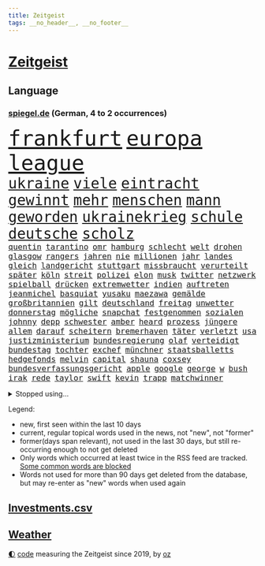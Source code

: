 ```yaml
---
title: Zeitgeist
tags: __no_header__, __no_footer__
---
```


# [Zeitgeist](https://oliz.io/zeitgeist/)

## Language

<h3><a href="https://www.spiegel.de" target="_blank">spiegel.de</a> (German, 4 to 2 occurrences)</h3>
<p style="font-family:monospace">
<span style="font-size:32pt"><a href="news_links.html#frankfurt" class="current">frankfurt</a></span>
<span style="font-size:32pt"><a href="news_links.html#europa" class="current">europa</a></span>
<span style="font-size:32pt"><a href="news_links.html#league" class="current">league</a></span>
<br>
<span style="font-size:22pt"><a href="news_links.html#ukraine" class="current">ukraine</a></span>
<span style="font-size:22pt"><a href="news_links.html#viele" class="current">viele</a></span>
<span style="font-size:22pt"><a href="news_links.html#eintracht" class="current">eintracht</a></span>
<span style="font-size:22pt"><a href="news_links.html#gewinnt" class="current">gewinnt</a></span>
<span style="font-size:22pt"><a href="news_links.html#mehr" class="current">mehr</a></span>
<span style="font-size:22pt"><a href="news_links.html#menschen" class="current">menschen</a></span>
<span style="font-size:22pt"><a href="news_links.html#mann" class="current">mann</a></span>
<span style="font-size:22pt"><a href="news_links.html#geworden" class="current">geworden</a></span>
<span style="font-size:22pt"><a href="news_links.html#ukrainekrieg" class="current">ukrainekrieg</a></span>
<span style="font-size:22pt"><a href="news_links.html#schule" class="current">schule</a></span>
<span style="font-size:22pt"><a href="news_links.html#deutsche" class="current">deutsche</a></span>
<span style="font-size:22pt"><a href="news_links.html#scholz" class="current">scholz</a></span>
<br>
<span style="font-size:12pt"><a href="news_links.html#quentin" class="new">quentin</a></span>
<span style="font-size:12pt"><a href="news_links.html#tarantino" class="new">tarantino</a></span>
<span style="font-size:12pt"><a href="news_links.html#omr" class="new">omr</a></span>
<span style="font-size:12pt"><a href="news_links.html#hamburg" class="current">hamburg</a></span>
<span style="font-size:12pt"><a href="news_links.html#schlecht" class="current">schlecht</a></span>
<span style="font-size:12pt"><a href="news_links.html#welt" class="current">welt</a></span>
<span style="font-size:12pt"><a href="news_links.html#drohen" class="current">drohen</a></span>
<span style="font-size:12pt"><a href="news_links.html#glasgow" class="current">glasgow</a></span>
<span style="font-size:12pt"><a href="news_links.html#rangers" class="new">rangers</a></span>
<span style="font-size:12pt"><a href="news_links.html#jahren" class="current">jahren</a></span>
<span style="font-size:12pt"><a href="news_links.html#nie" class="current">nie</a></span>
<span style="font-size:12pt"><a href="news_links.html#millionen" class="current">millionen</a></span>
<span style="font-size:12pt"><a href="news_links.html#jahr" class="current">jahr</a></span>
<span style="font-size:12pt"><a href="news_links.html#landes" class="current">landes</a></span>
<span style="font-size:12pt"><a href="news_links.html#gleich" class="current">gleich</a></span>
<span style="font-size:12pt"><a href="news_links.html#landgericht" class="current">landgericht</a></span>
<span style="font-size:12pt"><a href="news_links.html#stuttgart" class="current">stuttgart</a></span>
<span style="font-size:12pt"><a href="news_links.html#missbraucht" class="current">missbraucht</a></span>
<span style="font-size:12pt"><a href="news_links.html#verurteilt" class="current">verurteilt</a></span>
<span style="font-size:12pt"><a href="news_links.html#später" class="current">später</a></span>
<span style="font-size:12pt"><a href="news_links.html#köln" class="current">köln</a></span>
<span style="font-size:12pt"><a href="news_links.html#streit" class="current">streit</a></span>
<span style="font-size:12pt"><a href="news_links.html#polizei" class="current">polizei</a></span>
<span style="font-size:12pt"><a href="news_links.html#elon" class="current">elon</a></span>
<span style="font-size:12pt"><a href="news_links.html#musk" class="current">musk</a></span>
<span style="font-size:12pt"><a href="news_links.html#twitter" class="current">twitter</a></span>
<span style="font-size:12pt"><a href="news_links.html#netzwerk" class="current">netzwerk</a></span>
<span style="font-size:12pt"><a href="news_links.html#spielball" class="new">spielball</a></span>
<span style="font-size:12pt"><a href="news_links.html#drücken" class="current">drücken</a></span>
<span style="font-size:12pt"><a href="news_links.html#extremwetter" class="current">extremwetter</a></span>
<span style="font-size:12pt"><a href="news_links.html#indien" class="current">indien</a></span>
<span style="font-size:12pt"><a href="news_links.html#auftreten" class="current">auftreten</a></span>
<span style="font-size:12pt"><a href="news_links.html#jeanmichel" class="new">jeanmichel</a></span>
<span style="font-size:12pt"><a href="news_links.html#basquiat" class="new">basquiat</a></span>
<span style="font-size:12pt"><a href="news_links.html#yusaku" class="new">yusaku</a></span>
<span style="font-size:12pt"><a href="news_links.html#maezawa" class="new">maezawa</a></span>
<span style="font-size:12pt"><a href="news_links.html#gemälde" class="current">gemälde</a></span>
<span style="font-size:12pt"><a href="news_links.html#großbritannien" class="current">großbritannien</a></span>
<span style="font-size:12pt"><a href="news_links.html#gilt" class="current">gilt</a></span>
<span style="font-size:12pt"><a href="news_links.html#deutschland" class="current">deutschland</a></span>
<span style="font-size:12pt"><a href="news_links.html#freitag" class="current">freitag</a></span>
<span style="font-size:12pt"><a href="news_links.html#unwetter" class="current">unwetter</a></span>
<span style="font-size:12pt"><a href="news_links.html#donnerstag" class="current">donnerstag</a></span>
<span style="font-size:12pt"><a href="news_links.html#mögliche" class="current">mögliche</a></span>
<span style="font-size:12pt"><a href="news_links.html#snapchat" class="new">snapchat</a></span>
<span style="font-size:12pt"><a href="news_links.html#festgenommen" class="current">festgenommen</a></span>
<span style="font-size:12pt"><a href="news_links.html#sozialen" class="current">sozialen</a></span>
<span style="font-size:12pt"><a href="news_links.html#johnny" class="current">johnny</a></span>
<span style="font-size:12pt"><a href="news_links.html#depp" class="current">depp</a></span>
<span style="font-size:12pt"><a href="news_links.html#schwester" class="current">schwester</a></span>
<span style="font-size:12pt"><a href="news_links.html#amber" class="current">amber</a></span>
<span style="font-size:12pt"><a href="news_links.html#heard" class="current">heard</a></span>
<span style="font-size:12pt"><a href="news_links.html#prozess" class="current">prozess</a></span>
<span style="font-size:12pt"><a href="news_links.html#jüngere" class="current">jüngere</a></span>
<span style="font-size:12pt"><a href="news_links.html#allem" class="current">allem</a></span>
<span style="font-size:12pt"><a href="news_links.html#darauf" class="current">darauf</a></span>
<span style="font-size:12pt"><a href="news_links.html#scheitern" class="current">scheitern</a></span>
<span style="font-size:12pt"><a href="news_links.html#bremerhaven" class="current">bremerhaven</a></span>
<span style="font-size:12pt"><a href="news_links.html#täter" class="current">täter</a></span>
<span style="font-size:12pt"><a href="news_links.html#verletzt" class="current">verletzt</a></span>
<span style="font-size:12pt"><a href="news_links.html#usa" class="current">usa</a></span>
<span style="font-size:12pt"><a href="news_links.html#justizministerium" class="current">justizministerium</a></span>
<span style="font-size:12pt"><a href="news_links.html#bundesregierung" class="current">bundesregierung</a></span>
<span style="font-size:12pt"><a href="news_links.html#olaf" class="current">olaf</a></span>
<span style="font-size:12pt"><a href="news_links.html#verteidigt" class="current">verteidigt</a></span>
<span style="font-size:12pt"><a href="news_links.html#bundestag" class="current">bundestag</a></span>
<span style="font-size:12pt"><a href="news_links.html#tochter" class="current">tochter</a></span>
<span style="font-size:12pt"><a href="news_links.html#exchef" class="current">exchef</a></span>
<span style="font-size:12pt"><a href="news_links.html#münchner" class="current">münchner</a></span>
<span style="font-size:12pt"><a href="news_links.html#staatsballetts" class="current">staatsballetts</a></span>
<span style="font-size:12pt"><a href="news_links.html#hedgefonds" class="current">hedgefonds</a></span>
<span style="font-size:12pt"><a href="news_links.html#melvin" class="new">melvin</a></span>
<span style="font-size:12pt"><a href="news_links.html#capital" class="new">capital</a></span>
<span style="font-size:12pt"><a href="news_links.html#shauna" class="new">shauna</a></span>
<span style="font-size:12pt"><a href="news_links.html#coxsey" class="new">coxsey</a></span>
<span style="font-size:12pt"><a href="news_links.html#bundesverfassungsgericht" class="current">bundesverfassungsgericht</a></span>
<span style="font-size:12pt"><a href="news_links.html#apple" class="current">apple</a></span>
<span style="font-size:12pt"><a href="news_links.html#google" class="current">google</a></span>
<span style="font-size:12pt"><a href="news_links.html#george" class="current">george</a></span>
<span style="font-size:12pt"><a href="news_links.html#w" class="new">w</a></span>
<span style="font-size:12pt"><a href="news_links.html#bush" class="new">bush</a></span>
<span style="font-size:12pt"><a href="news_links.html#irak" class="current">irak</a></span>
<span style="font-size:12pt"><a href="news_links.html#rede" class="current">rede</a></span>
<span style="font-size:12pt"><a href="news_links.html#taylor" class="current">taylor</a></span>
<span style="font-size:12pt"><a href="news_links.html#swift" class="current">swift</a></span>
<span style="font-size:12pt"><a href="news_links.html#kevin" class="current">kevin</a></span>
<span style="font-size:12pt"><a href="news_links.html#trapp" class="current">trapp</a></span>
<span style="font-size:12pt"><a href="news_links.html#matchwinner" class="new">matchwinner</a></span>
</p>
<details>
<summary>Stopped using...</summary>
<p class="former" style="font-size:12pt">
protesten(575) stärken(575) festnahmen(574) aufgerufen(573) bidens(573) boot(573) laden(573) mittelmeer(573) neuinfektionen(573) prüft(573) serien(573) spur(573) wirkte(573) blicken(572) katze(572) schoss(572) uspräsidenten(572) erinnerungen(571) fenster(571) höchsten(571) manöver(571) regel(571) stecken(571) tödlicher(571) eskalation(570) gebaut(570) joachim(570) nachfolge(570) uhr(570) verrät(570) ausländische(569) geholt(569) gott(569) massiver(569) radsport(569) rekordmeister(569) sicherheitsbehörden(569) stoppte(569) asche(568) beeinflussen(568) gefüllt(568) kanzlerin(568) kochen(568) liege(568) scheidet(568) toni(568) 6(567) bestreitet(567) britischer(567) energien(567) erfahren(567) früherer(567) funktioniert(567) karriereberaterin(567) mahnt(567) moderator(567) märchen(567) nachwuchs(567) strafmaßnahmen(567) verwendet(567) überlebt(567) attackieren(566) babys(566) billionen(566) d(566) einreisen(566) froh(566) gewaltige(566) gäste(566) jüngeren(566) kündigung(566) liste(566) maria(566) mütter(566) verhandlungen(566) verhältnis(566) atlantik(565) erbe(565) krankenhäuser(565) maß(565) organisationen(565) pferd(565) problemen(565) scheiterte(565) schweigt(565) spanier(565) vergeben(565) versprach(565) widerspruch(565) zurückkehren(565) 130(564) aufklären(564) coronawelle(564) ddr(564) gekostet(564) jung(564) lehnen(564) restaurant(564) still(564) usschauspielerin(564) venezuela(564) verlängerung(564) verschärfung(564) 400(563) ausfallen(563) gesagt(563) größter(563) jahrhundert(563) jahrzehnte(563) portugal(563) souverän(563) stets(563) belarussischen(562) bestimmten(562) brauchte(562) drohungen(562) entscheidenden(562) hintergründe(562) selben(562) stück(562) tore(562) verdächtiger(562) vorher(562) weder(562) zählen(562) csuchef(561) frachter(561) gelassen(561) hans(561) hölle(561) peru(561) rassistischer(561) reißt(561) schauen(561) standort(561) billie(560) klimapolitik(560) kochinstituts(560) nutzte(560) rettungskräfte(560) sensation(560) texas(560) 3000(559) eilish(559) gebrochen(559) impfstoff(559) infektion(559) israels(559) leichte(559) lüge(559) lügen(559) smith(559) verbrechen(559) vertrauen(559) werbung(559) anbieter(558) negativen(558) olympische(558) park(558) taiwan(558) werke(558) wiederholt(558) angenommen(557) erfunden(557) finanzieren(557) philip(557) schnelltests(557) schwindet(557) steckte(557) verlauf(557) vw(557) zwischenzeitlich(557) 2011(556) berät(556) ergibt(556) meint(556) schlimmste(556) viertelfinale(556) wende(556) dar(555) e(555) siegen(555) goldenen(554) mode(554) begriff(553) demokratische(553) frische(553) seltsame(553) solange(553) todesopfer(553) verbände(553) hürde(552) mehrerer(552) verfehlt(552) 2030(551) angerichtet(551) möglicherweise(551) neuauflage(551) marsch(550) praktisch(550) testet(550) wiederholen(550) entspannung(549) erwischt(549) katholischen(549) konsum(549) rechtzeitig(549) staffel(549) engpässe(548) gefangene(548) gesundheitsministerium(548) glaubwürdigkeit(548) impfungen(547) schockiert(547) überschwemmungen(547) 19jähriger(546) gold(546) steffen(546) varianten(546) fortuna(545) monats(545) tiefen(545) erkranken(544) wind(544) gehörte(542) verwickelt(542) vorne(542) gewahrsam(541) gouverneur(541) fertig(540) hackerangriff(540) rose(540) tennisprofi(540) impfstoffe(538) kindheit(538) minderjährigen(537) stärkt(537) syrer(536) verkürzt(536) kapitel(533) wandel(533) stört(531) schritten(530) hinterlässt(529) iranischen(529) grünenchefin(528) unterbrochen(528) schock(527) afrikas(526) gerieten(526) verlegen(526) rückblick(523) sophie(523) vorgenommen(522) armen(521) spionage(521) kanadas(518) prägte(518) anderswo(517) staatsoberhaupt(515) eingeräumt(514) ausgaben(512) topspiel(511) quadratmeter(507) bundespräsidenten(505) mehren(505) fotografieren(504) koblenz(504) heimsieg(500) rätseln(500) ausweg(497) brutalen(491) sachen(491) befunden(490) flogen(489) abhilfe(486) überwiegend(484) mangelnde(480) berichtete(478) uskapitol(477) niederländer(469) räumte(466) anna(462) 95(459) langjährige(458) bestens(454) behindern(436) fahrbahn(434) großstädten(432) 20jährige(427) bahnverkehr(425) worüber(420) ermittlungsverfahren(399) untermauert(399) wüste(380) verlag(375) höchster(374) eile(370) reichtum(367) schwerste(350) richteten(348) auszeichnung(347) freigegeben(339) jamie(335) verursachen(335) pop(332) jahresende(327) flohen(326) serbien(326) müll(323) bennett(322) treibstoff(322) erlebnisse(321) ausgestellt(320) bürgern(320) individuelle(318) tricks(318) 01(317) parkplatz(316) mythos(315) mangelware(314) gerichtet(311) fluggesellschaften(310) brannte(309) entsorgt(309) rängen(309) erhöhte(307) ernstfall(307) liebt(307) peters(307) traditionelle(306) irre(304) naht(304) 1962(301) kroatien(301) eingriff(299) ausgabe(298) gegenspieler(298) kilogramm(298) schrumpft(298) verliebt(298) drohnen(297) kämpften(297) verharmlost(297) verheerende(297) 160(295) eröffnen(295) norwegische(295) auslaufen(294) cup(294) dick(294) europol(294) seele(294) brücken(290) schließung(290) 1997(287) axel(286) gorillas(286) fühlte(283) knie(282) selbstkritisch(282) blind(279) lebten(272) fällig(271) ioc(271) komitee(271) vizepräsidentin(270) wechselte(270) debattieren(267) handelsverband(266) traten(266) supermärkte(265) kollision(264) lebron(264) beeinträchtigt(262) krisenmanagement(260) badenbaden(259) marsalek(259) autokraten(257) benedikt(256) berühmteste(255) gesammelt(255) befürchtete(254) 15jährigen(253) lebenden(253) moritz(253) achtjährige(252) grand(252) regnet(252) röttgen(252) one(251) genervt(250) verbrannt(249) hansjoachim(247) verzockt(247) börsen(246) heiße(246) nouripour(246) flüchtende(245) nachmittag(239) 05(238) kohleausstieg(238) göringeckardt(237) kritischen(237) papiere(237) emirat(236) world(234) masters(233) springer(232) diebe(230) draghi(227) rücktrittsforderungen(226) holstein(225) protokoll(224) regale(224) katrin(223) koalitionsvertrag(223) virginia(223) weltberühmt(222) zeitgleich(221) satt(220) brooklyn(219) erzbischof(219) games(219) überfallen(219) augenhöhe(217) eindringlich(217) krankenhauseinweisungen(216) zusehen(216) übertragung(216) anheben(215) euländern(215) lotto(215) protestierten(215) nikita(214) vorteil(214) ausgetauscht(213) medwedew(213) nfl(213) renten(212) saarbrücken(212) umgebracht(212) emotionen(208) kursieren(208) rechtsradikale(208) 1991(207) briefe(203) durchschnittlich(202) erfolgen(202) gefälschtem(202) jährlich(202) vornehmen(201) ice(200) irving(200) kyrie(200) adam(199) grenzgebiet(199) follower(198) jesse(198) wichtiges(198) brennenden(197) grünenspitze(197) erneuerbaren(196) berufseinstieg(195) provokationen(195) suizid(195) 200000(194) argumenten(194) raketenabwehr(194) asylbewerber(193) missbrauchsskandal(192) nachziehen(191) zulauf(191) einsturz(189) mannschaften(189) kälte(188) nets(187) kredite(186) opel(184) geheimdienste(183) menschlichkeit(183) sauer(183) kernkraftwerk(182) drogenhandel(181) schlimme(181) wirtschaftsforscher(181) scherz(180) xvi(180) damaligen(179) produzenten(179) siegerin(177) aaron(176) gezielten(176) hals(176) medienkonzern(174) coronapatienten(173) geopolitische(173) aufarbeiten(171) auschwitz(171) swr(170) berlinale(169) idioten(169) coaching(168) königreich(168) lebendig(168) valencia(168) westlicher(168) archäologe(167) bayernstar(167) bundestagsvizepräsidentin(167) verzögerungen(167) bemerkt(165) topspieler(164) dunkeln(162) wundern(162) gegentore(161) wach(161) airlines(160) pech(160) regierungen(160) christiane(159) empfindliche(158) sammlung(158) stürzten(158) schärfere(157) decken(156) einzuholen(156) harsch(156) jahresbeginn(156) qualität(156) rechtfertigt(156) wetten(156) haag(155) ostern(155) staatsstreich(155) bewirken(154) khan(154) satellitenbild(154) zehnjähriger(154) hohes(153) tierwohl(153) angeblicher(152) fassen(151) söldnern(151) formel1saison(148) sank(148) sinnlos(148) strafstoß(148) verglich(148) diskussionen(147) flüchtling(147) maßgeblich(146) aston(145) rauschgift(145) tvmoderatorin(145) morddrohungen(144) erwägen(143) festivals(143) meteorologen(143) 107(141) organisatoren(141) verletzung(140) überlastet(140) glamour(139) 87(135) allgemeinen(135) dopings(135) faktor(135) feigheit(135) mondes(135) brisant(134) friert(134) mahnte(134) schwimmende(134) zugelassene(134) teuerung(133) wecken(133) atomverhandlungen(131) diplomatisch(131) passende(131) übergewicht(131) klappt(130) betonte(129) emotionale(129) marieagnes(129) personalnot(129) coviderkrankung(128) schärfste(128) surfer(128) einfaches(127) schwerwiegender(127) bemerkenswerte(126) erbeuten(126) gefühle(125) muscheln(125) impfausweis(124) verschleppung(124) herausragenden(123) problematisch(123) curry(122) klara(122) sicherheitslücke(122) südpazifik(122) wahnsinn(122) küken(121) mühen(121) pool(121) masepin(120) watzke(120) abstiegskampf(119) kanye(119) lebenswerk(119) rennstall(119) gelder(117) militärbündnis(117) schneefall(117) solar(117) berger(116) beschwört(116) schaulustige(116) ukraines(116) brunner(115) eingegangen(115) lwiw(115) marvin(115) gewaltigen(114) kremls(114) kriterien(114) anpassungen(113) franco(113) haderte(113) alleingelassen(112) paartherapeutin(112) frauenquote(111) männlicher(111) vatikans(111) zusammengezogen(111) influencerin(110) neuerungen(110) regenfällen(110) verkehrsunfall(110) verringern(110) blühen(109) dahintersteckt(109) demos(109) normalen(109) aktionismus(108) gerichte(108) kaczyński(108) beschaffung(107) dreyer(106) heimgesucht(106) knüpft(106) konsulat(106) lauten(106) malu(106) männlichen(106) rheinlandpfälzische(106) zehnmal(106) buhrufe(105) christen(105) vettel(105) drangsaliert(104) haftbefehle(104) lebensmittelpreise(104) hilflos(103) maskentragen(103) protestierende(103) staatsfernsehen(103) unternehmens(103) verbrechern(103) gegründet(102) reiches(102) schriften(102) ausgeschlagen(101) finanzschwache(101) geywitz(101) kasachstan(101) lehrermangel(101) reederei(101) sicherheitsrates(101) grünem(100) mutmaßlichem(100) islamabad(99) liz(99) fitness(98) millionäre(98) nirvana(98) schimpansen(98) spaltung(98) vorsätze(98) belastungen(97) chemie(97) flaggschiff(96) geschenk(96) muslimische(96) nahrungsmittel(96) coronainfizierten(95) glanz(95) tunesien(95) douglas(94) erneuert(94) malis(94) brandanschlag(93) anhand(92) herzattacke(92) handballer(91) unionspolitiker(91) vergleichsweise(91) vielzahl(91) anklagepunkten(90) anstrengungen(90) eindhoven(90) populär(90) reuters(90) steueroase(90) unweit(90) aufgedeckt(89) bitter(89) bronx(89) lohnen(89) prellungen(89) angestiegen(88) ostens(88) sünden(88) süßigkeiten(88) trick(88) verleiht(88) verwüsten(88) frachtcontainer(87) siebenjährige(87) strafverfolgungsbehörden(87) veteranen(87) zahlungen(87) einmarschieren(86) knappes(86) repariert(86) schlimmere(86) scotland(86) vitali(86) yard(86) kurioser(85) emotionalen(84) gütern(84) influencerinnen(84) kontaktverfolgung(84) ramona(84) wundert(84) wärmedämmung(84) überzeugung(84) columbus(83) gemeinsamkeit(83) hut(83) joggen(83) monster(83) strände(83) erzeugt(82) grünenführung(82) massenmord(82) notfallversorgung(82) usostküste(82) inselgruppe(81) jegliche(81) leistungsträger(81) witwer(81) übrigen(81) unterschlagen(80) warme(80) fettleibigkeit(79) geschworenen(79) gladbacher(79) kernkraftwerke(79) ustalent(79) zugutekommen(79) aufhören(78) berlusconi(78) entschlossenheit(78) krasse(78) neubauten(78) salah(78) silvio(78) unicef(78) uscomedian(78) à(78) eingeliefert(77) gedemütigt(77) verkraften(77) weltmacht(77) zweistellige(77) gezockt(76) unwohl(76) verenden(76) verfügbaren(76) 21jährige(75) extremisten(75) guineabissau(75) kulinarisch(75) müsst(75) ungewohnte(75) beckham(74) demi(74) moore(74) pfeiffer(74) schätzt(74) weltgesundheitsorganisation(74) betrogen(73) elefanten(73) geistliche(73) sprengsatz(73) verkehrskontrolle(73) anhalten(72) like(72) westafrika(72) zivilen(72) asylsuchende(71) autobosse(71) cduaußenpolitiker(71) forscht(71) jugendstrafe(71) kapitols(71) lasten(71) risikogruppen(71) bnd(70) heimischen(70) historie(70) nestlé(70) prophezeit(70) sehnt(70) anzahl(69) ausbildungsverträge(69) begingen(69) silber(69) stromausfälle(69) eautoprämie(68) kundgebungen(68) kylian(68) mbappé(68) prognostizieren(68) schwanken(68) welthandel(68) aschaffenburg(67) eingeplant(67) eintreffen(67) inhalten(67) rené(67) tunesiens(67) bescheiden(66) erwischte(66) fadenscheinigen(66) grey(66) konkurrentin(66) niemanden(66) notunterkünfte(66) theis(66) tonne(66) 80jährige(65) abdeslam(65) düstere(65) englands(65) fragebogen(65) frühlings(65) matsch(65) millionenbeträge(65) normale(65) onlineshop(65) teamwettbewerb(65) abstoßen(64) bankkunden(64) bretagne(64) favoritinnen(64) gebühren(64) konfrontationen(64) schwerfällt(64) systemen(64) vereinbarungen(64) kalifornische(63) rockse(63) roller(63) stabschef(63) stoffe(63) verseucht(63) 03(62) johanna(62) ritt(62) exsoldaten(61) fußballwelt(61) heimfans(61) kirchen(61) russin(61) sbahnen(61) schriftliche(61) baustein(60) dopingfall(60) gegendemonstranten(60) gesprächsangebot(60) hagelt(60) jackson(60) oxford(60) schwarzmeerflotte(60) anschlagspläne(59) umzusetzen(59) verschlimmert(59) abgestimmt(58) gefolgt(58) küren(58) lehnte(58) zeilen(58) jennifer(57) aufräumarbeiten(56) bidenregierung(56) heidenheim(56) sondiert(56) abgezogen(55) austreten(55) container(55) geldwäscheverdachtsfälle(55) halbzeit(55) hattrick(55) komiker(55) missbrauchsfälle(55) sees(54) stabil(54) gesungen(53) kommerzielle(53) leyens(52) sterbehilfe(52) 1100(51) dickes(51) noble(51) schädigt(51) versprechungen(51) ausgeführt(50) bereitschaft(50) domröse(50) exnatogeneral(50) frachtschiff(50) hanslothar(50) kindheitserinnerungen(50) ost(50) plastik(50) ratlos(50) schreckt(50) zynisch(50) 95jährige(49) baustelle(49) bundeskabinett(49) crowdfunding(49) erforschen(49) festgenommenen(49) samuel(49) schneiden(49) swingerklub(49) verlangten(49) bekanntwerden(48) eindrücke(48) schaffe(48) sekretärin(48) simpsons(48) zögerte(48) auslöschen(47) böschung(47) eupräsidentin(47) freizeitpark(47) profitierte(47) rückblickend(47) trickst(47) willens(47) zeuge(47) abramowitsch(46) außenpolitische(46) delegation(46) fünften(46) schockierte(46) schreckliche(46) taktischen(46) ukrainefeldzug(46) 2035(45) beizutreten(45) erlebnissen(45) flüchtlingspolitik(45) gardasee(45) ruanda(45) sanktion(45) 59jähriger(44) fatale(44) hauptdarsteller(44) hilfstransporte(44) kot(44) lobbyregister(44) pakistanischen(44) selenskyjregierung(44) ed(43) gepanzerte(43) glaubte(43) kolossal(43) michelin(43) produktionsstopp(43) rüstungsprojekte(43) starkregen(43) verliehen(43) ausschalten(42) bizarr(42) bobic(42) eingetroffen(42) fatal(42) fredi(42) infektiologin(42) regalen(42) studio(42) titelchancen(42) wiedereinführung(42) wohnhäuser(42) alisher(41) bekundet(41) bindung(41) dilbar(41) jäger(41) nachbarschaftsstreit(41) oligarchenjacht(41) passe(41) sorokin(41) tanken(41) abstiegsbedrohte(40) bereitete(40) energielieferungen(40) jochen(40) natalia(40) usverteidigungsministerium(40) zugriff(40) degen(39) dylan(39) energieimporte(39) iaeachef(39) jenen(39) mariano(39) massenschlägerei(39) nächte(39) power(39) afghanen(38) bombardements(38) championsleagueaus(38) gru(38) institutionen(38) verpflichtungen(38) belgrad(37) bombardierte(37) exfreundin(37) höhenlagen(37) kooperationen(37) vertraut(37) iowa(36) melitopol(36) schutt(36) wappnen(36) aufstiegskandidaten(35) bewegenden(35) strafanzeigen(35) vergeltung(35) versetzen(35) überhöhen(35) bundestrainerin(34) coronakennzahlen(34) luftbrücke(34) rinder(34) unterhalten(34) 1977(33) aufregenden(33) boni(33) bundesfamilienministerin(33) ernüchtert(33) fluchtrouten(33) fukushima(33) hunderttausend(33) koch(33) komplexen(33) kürzester(33) unfällen(33) chemiewaffeneinsatz(32) chemische(32) ehemaligem(32) energieembargo(32) hochwasserkatastrophe(32) kernkraftwerks(32) lautete(32) neuendorf(32) schimmel(32) geschlossenen(31) günstige(31) ruhiger(31) sachs(31) waffenhändler(31) ahr(30) esoterischen(30) hauchdünn(30) quebec(30) weltmeisters(30) wladmir(30) extinction(29) flüchtlingsheim(29) gelassenheit(29) herstellern(29) invasionsarmee(29) nianzou(29) rebellion(29) tanguy(29) teilerfolg(29) unterkunft(29) vorschriften(29) abstiegsplatz(28) aussagt(28) dokumentieren(28) dreierpack(28) großhändler(28) hamsterkäufe(28) neymar(28) ablöse(27) chemischer(27) fed(27) obduktion(27) raketenangriff(27) revolutionsgarden(27) holzboot(26) schnellster(26) verwüstungen(26) auffälligen(25) brandschutz(25) zugspitze(25) absprung(24) achtes(24) ambivalent(24) ausgedient(24) endpunkt(24) gaststätten(24) mesut(24) palmen(24) abgrund(23) ferraripilot(23) g20(23) hauptgewinn(23) mechaniker(23) nebenwirkungen(23) versorgungslage(23) bekunden(22) bürgerkriegs(22) championsleagueviertelfinale(22) heilige(22) nachgelegt(22) angetreten(21) drohe(21) grundordnung(21) kalt(21) natomitglied(21) sardinien(21) sound(21) zusammenleben(21) unterscheidet(20) gehörlose(19) merke(19) messungen(19) my(19) umsteigen(19) verweis(19) zweifelhaften(19) entschärfte(18) indem(18) iron(18) menschenrechtsorganisationen(18) quadratisch(18) tvsenders(18) umentschieden(18) abzusetzen(17) bauten(17) beck(17) emporkömmling(17) fahrlehrer(17) gipfeltreffen(17) nordwesten(17) paddeln(17) schiefgelaufen(17) sondermüll(17) stalin(17) urkainekrieg(17) zutaten(17) agenten(16) dome(16) fernen(16) israelischer(16) niere(16) nulltarif(16) reim(16) staatstragend(16) tu(16) wmqualifikation(16) wärmer(16) aufzunehmen(15) coronamaskenpflicht(15) domenico(15) familienleben(15) gegenentwurf(15) isch(15) schutzmaßnahme(15) sonnensystem(15) tedesco(15) verbringen(15) aufhört(14) entfernten(14) notwendigkeit(14) übernachten(14) besorgniserregend(13) gelenkt(13) lauterbachs(13) registrierte(13) zweifelt(13) entsprechend(12) kabinetts(12) zaubert(12) dir(11) gerd(11) hurtigruten(11) neutralität(11) ohrfeigeneklat(11) schlachtfeld(11) weiterkommen(11)
</p>
</details>
<p>Legend:
<ul>
<li><span class="new">new</span>, first seen within the last 10 days</li>
<li><span class="current">current</span>, regular topical words used in the news, not "new", not "former"</li>
<li><span class="former">former(days span relevant)</span>, not used in the last 30 days, but still re-occurring enough to not get deleted</li>
<li>Only words which occurred at least twice in the RSS feed are tracked. <a href="language/filters.py">Some common words are blocked</a></li>
<li>Words not used for more than 90 days get deleted from the database, but may re-enter as "new" words when used again</li>
</ul>
</p>

## [Investments](investments.html)[.csv](investments.csv)

## [Weather](weather.html)

<footer>
<a href="javascript:toggleTheme()" class="nav">🌓</a>
<a href="https://github.com/ooz/zeitgeist">code</a> measuring the Zeitgeist since 2019, by <a href="https://oliz.io">oz</a>
</footer>
